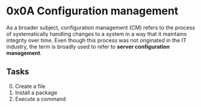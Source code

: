 # 0x0A Configuration management


As a broader subject, configuration management (CM) refers to the process of 
systematically handling changes to a system in a way that it maintains integrity over time. 
Even though this process was not originated in the IT industry, the term is broadly used 
to refer to **server configuration management**.

## Tasks

0. Create a file
1. Install a package 
2. Execute a command
